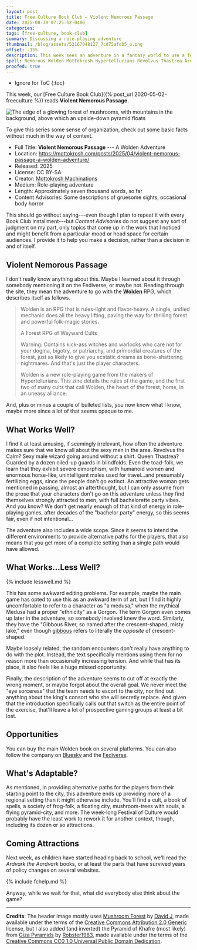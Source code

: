 ```yaml
---
layout: post
title: Free Culture Book Club — Violent Nemorous Passage
date: 2025-08-30 07:25:12-0400
categories:
tags: [free-culture, book-club]
summary: Discussing a role-playing adventure
thumbnail: /blog/assets/53167048127_7cd75afdb5_o.png
offset: -15%
description: This week sees an adventure in a fantasy world to use a festival to cover some shenanigans.
spell: Nemorous Wolden Mottokrosh Hypertellurians Revolvus Thastrea Ardvark Khafre
proofed: true
---
```


* Ignore for ToC
{:toc}

This week, our [Free Culture Book Club]({% post_url 2020-05-02-freeculture %}) reads **Violent Nemorous Passage**.

![The edge of a glowing forest of mushrooms, with mountains in the background, above which an upside-down pyramid floats](/blog/assets/53167048127_7cd75afdb5_o.png "If I ever ran a campaign in this world, the presence of a city called Gargantua would require a second one named Pantagruel, after the father-and-son giants in the Rabelais stories")

To give this series some sense of organization, check out some basic facts without much in the way of context.

 * Full Title:  **Violent Nemorous Passage** --- A Wolden Adventure
 * Location:  <https://mottokrosh.com/posts/2025/04/violent-nemorous-passage-a-wolden-adventure/>
 * Released:  2025
 * License:  CC BY-SA
 * Creator:  [Mottokrosh Machinations](https://mottokrosh.com/)
 * Medium:  Role-playing adventure
 * Length:  Approximately seven thousand words, so far
 * Content Advisories:  Some descriptions of gruesome sights, occasional body horror

This should go without saying---even though I plan to repeat it with every Book Club installment---but *Content Advisories* do not suggest any sort of judgment on my part, only topics that come up in the work that I noticed and might benefit from a particular mood or head space for certain audiences.  I provide it to help you make a decision, rather than a decision in and of itself.

## Violent Nemorous Passage

I don't really know anything about this.  Maybe I learned about it through somebody mentioning it on the Fediverse, or maybe not.  Reading through the site, they mean the adventure to go with the [**Wolden**](https://mottokrosh.com/machinations/wolden/) RPG, which describes itself as follows.

> Wolden is an RPG that is rules-light and flavor-heavy. A single, unified mechanic does all the heavy lifting, paving the way for thrilling forest and powerful folk-magic stories.
>
> A Forest RPG of Wayward Cults
>
> Warning: Contains kick-ass witches and warlocks who care not for your dogma, bigotry, or patriarchy, and primordial creatures of the forest, just as likely to give you ecstatic dreams as bone-shattering nightmares. And that's just the player characters.
>
> Wolden is a new role-playing game from the makers of Hypertellurians. This zine details the rules of the game, and the first two of many cults that call Wolden, the heart of the forest, home, in an uneasy alliance.

And, plus or minus a couple of bulleted lists, you now know what I know, maybe more since a lot of that seems opaque to me.

## What Works Well?

I find it at least amusing, if seemingly irrelevant, how often the adventure makes sure that we know all about the sexy men in the area.  Revolvus the Calm?  Sexy male wizard going around without a shirt.  Queen Thastrea?  Guarded by a dozen oiled-up guards in blindfolds.  Even the toad-folk, we learn that they exhibit severe dimorphism, with humanoid women and enormous horse-like, unintelligent males used for travel...and presumably fertilizing eggs, since the people don't go extinct.  An attractive woman gets mentioned in passing, almost an afterthought, but I can only assume from the prose that your characters don't go on this adventure unless they find themselves strongly attracted to men, with full bachelorette party vibes.  And you know?  We don't get nearly enough of that kind of energy in role-playing games, after decades of the "bachelor party" energy, so this seems fair, even if not intentional...

The adventure also includes a wide scope.  Since it seems to intend the different environments to provide alternative paths for the players, that also means that you get more of a complete setting than a single path would have allowed.

## What Works...Less Well?

{% include lesswell.md %}

This has some awkward editing problems.  For example, maybe the main game has opted to use this as an awkward term of art, but I find it highly uncomfortable to refer to a character as "a medusa," when the mythical Medusa had a proper "ethnicity" as a Gorgon.  The term Gorgon even comes up later in the adventure, so somebody involved knew the word.  Similarly, they have the "Gibbous River, so named after the crescent-shaped, misty lake," even though [gibbous](https://en.wiktionary.org/wiki/gibbous) refers to literally the *opposite* of crescent-shaped.

Maybe loosely related, the random encounters don't really have anything to do with the plot.  Instead, the text specifically mentions using them for no reason more than occasionally increasing tension.  And while that has its place, it also feels like a huge missed opportunity.

Finally, the description of the adventure seems to cut off at exactly the wrong moment, or maybe forgot about the overall goal.  We never meet the "eye sorceress" that the team needs to escort to the city, nor find out anything about the king's consort who she will secretly replace.  And given that the introduction specifically calls out that switch as the entire point of the exercise, that'll leave a lot of prospective gaming groups at least a bit lost.

## Opportunities

You can buy the main Wolden book on several platforms.  You can also follow the company on [Bluesky](https://bsky.app/profile/mottokrosh.bsky.social/post/3llu76rhvrc2m) and the [Fediverse](https://social.mottokrosh.com/@mottokrosh/114270186033160763).

## What's Adaptable?

As mentioned, in providing alternative paths for the players from their starting point to the city, this adventure ends up providing more of a regional setting than it might otherwise include.  You'll find a cult, a book of spells, a society of frog-folk, a floating city, mushroom-trees with souls, a flying pyramid-city, and more.  The week-long Festival of Culture would probably have the least work to rework it for another context, though, including its dozen or so attractions.

## Coming Attractions

Next week, as children have started heading back to school, we'll read the *Ardvark the Aardvark* books, or at least the parts that have survived years of policy changes on several websites.

{% include fchelp.md %}

Anyway, while we wait for that, what did everybody else think about the game?

* * *

**Credits**:  The header image mostly uses [Mushroom Forest](https://www.flickr.com/photos/81677556@N00/53167048127) by [David J](https://www.flickr.com/photos/sebilden/), made available under the terms of the [Creative Commons Attribution 2.0 Generic](https://creativecommons.org/licenses/by/2.0/deed.en) license, but I also added (and inverted) the Pyramid of Khafre (most likely) from [Giza Pyramids](https://commons.wikimedia.org/w/index.php?curid=15798633) by [Robster1983](https://en.wikipedia.org/wiki/User:Robster1983), made available under the terms of the [Creative Commons CC0 1.0 Universal Public Domain Dedication](https://creativecommons.org/publicdomain/zero/1.0/deed.en).
